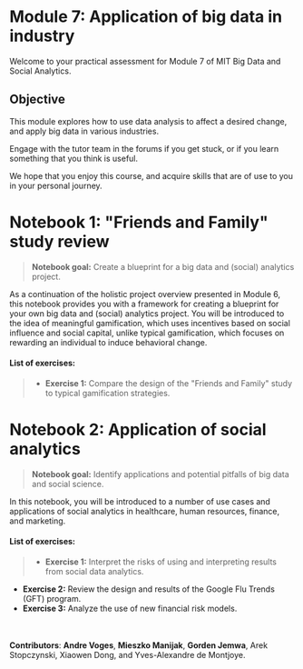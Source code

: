 # Module 7: Application of big data in industry
Welcome to your practical assessment for Module 7 of MIT Big Data and Social Analytics.


## Objective
This module explores how to use data analysis to affect a desired change, and apply big data in various industries.

Engage with the tutor team in the forums if you get stuck, or if you learn something that you think is useful.

We hope that you enjoy this course, and acquire skills that are of use to you in your personal journey.

# Notebook 1: "Friends and Family" study review
> **Notebook goal:** Create a blueprint for a big data and (social) analytics project.

As a continuation of the holistic project overview presented in Module 6, this notebook provides you with a framework for creating a blueprint for your own big data and (social) analytics project. You will be introduced to the idea of meaningful gamification, which uses incentives based on social influence and social capital, unlike typical gamification, which focuses on rewarding an individual to induce behavioral change.

####  List of exercises:
>- **Exercise 1:** Compare the design of the "Friends and Family" study to typical gamification strategies.

# Notebook 2: Application of social analytics
> **Notebook goal:** Identify applications and potential pitfalls of big data and social science.

In this notebook, you will be introduced to a number of use cases and applications of social analytics in healthcare, human resources, finance, and marketing.


####  List of exercises:
> - **Exercise 1:** Interpret the risks of using and interpreting results from social data analytics.
- **Exercise 2:** Review the design and results of the Google Flu Trends (GFT) program.
- **Exercise 3:** Analyze the use of new financial risk models.


<br></br>
**Contributors**:
**Andre Voges**, **Mieszko Manijak**, **Gorden Jemwa**, Arek Stopczynski, Xiaowen Dong, and Yves-Alexandre de Montjoye.
